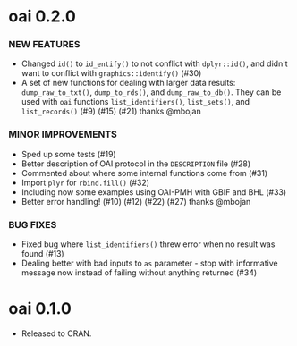 oai 0.2.0
===========

### NEW FEATURES

* Changed `id()` to `id_entify()` to not conflict with `dplyr::id()`, and 
didn't want to conflict with `graphics::identify()` (#30)
* A set of new functions for dealing with larger data results: `dump_raw_to_txt()`, `dump_to_rds()`, and `dump_raw_to_db()`. They can be used with `oai` functions 
`list_identifiers()`, `list_sets()`, and `list_records()` (#9) (#15) (#21) 
thanks @mbojan

### MINOR IMPROVEMENTS

* Sped up some tests (#19)
* Better description of OAI protocol in the `DESCRIPTION` file (#28)
* Commented about where some internal functions come from (#31)
* Import `plyr` for `rbind.fill()` (#32)
* Including now some examples using OAI-PMH with GBIF and BHL (#33)
* Better error handling! (#10) (#12) (#22) (#27) thanks @mbojan

### BUG FIXES

* Fixed bug where `list_identifiers()` threw error when no result was found (#13)
* Dealing better with bad inputs to `as` parameter - stop with informative message
now instead of failing without anything returned (#34)

oai 0.1.0
=========

* Released to CRAN.
